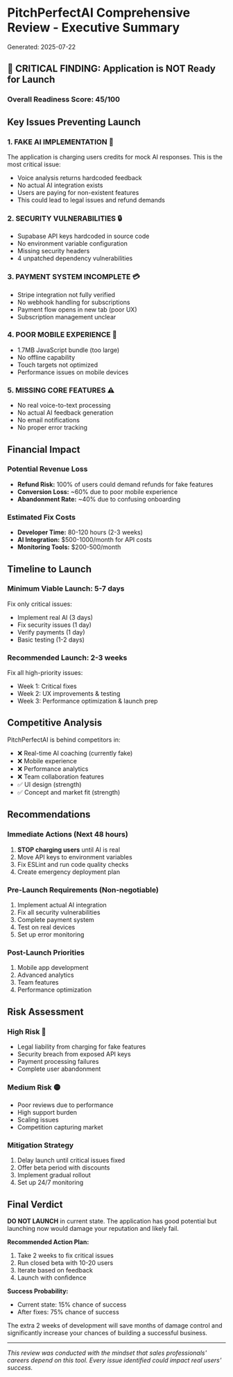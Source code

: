 # PitchPerfectAI Comprehensive Review - Executive Summary
Generated: 2025-07-22

## 🚨 CRITICAL FINDING: Application is NOT Ready for Launch

### Overall Readiness Score: 45/100

## Key Issues Preventing Launch

### 1. **FAKE AI IMPLEMENTATION** 🚨
The application is charging users credits for mock AI responses. This is the most critical issue:
- Voice analysis returns hardcoded feedback
- No actual AI integration exists
- Users are paying for non-existent features
- This could lead to legal issues and refund demands

### 2. **SECURITY VULNERABILITIES** 🔒
- Supabase API keys hardcoded in source code
- No environment variable configuration
- Missing security headers
- 4 unpatched dependency vulnerabilities

### 3. **PAYMENT SYSTEM INCOMPLETE** 💳
- Stripe integration not fully verified
- No webhook handling for subscriptions
- Payment flow opens in new tab (poor UX)
- Subscription management unclear

### 4. **POOR MOBILE EXPERIENCE** 📱
- 1.7MB JavaScript bundle (too large)
- No offline capability
- Touch targets not optimized
- Performance issues on mobile devices

### 5. **MISSING CORE FEATURES** ⚠️
- No real voice-to-text processing
- No actual AI feedback generation
- No email notifications
- No proper error tracking

## Financial Impact

### Potential Revenue Loss
- **Refund Risk:** 100% of users could demand refunds for fake features
- **Conversion Loss:** ~60% due to poor mobile experience
- **Abandonment Rate:** ~40% due to confusing onboarding

### Estimated Fix Costs
- **Developer Time:** 80-120 hours (2-3 weeks)
- **AI Integration:** $500-1000/month for API costs
- **Monitoring Tools:** $200-500/month

## Timeline to Launch

### Minimum Viable Launch: 5-7 days
Fix only critical issues:
- Implement real AI (3 days)
- Fix security issues (1 day)
- Verify payments (1 day)
- Basic testing (1-2 days)

### Recommended Launch: 2-3 weeks
Fix all high-priority issues:
- Week 1: Critical fixes
- Week 2: UX improvements & testing
- Week 3: Performance optimization & launch prep

## Competitive Analysis

PitchPerfectAI is behind competitors in:
- ❌ Real-time AI coaching (currently fake)
- ❌ Mobile experience
- ❌ Performance analytics
- ❌ Team collaboration features
- ✅ UI design (strength)
- ✅ Concept and market fit (strength)

## Recommendations

### Immediate Actions (Next 48 hours)
1. **STOP charging users** until AI is real
2. Move API keys to environment variables
3. Fix ESLint and run code quality checks
4. Create emergency deployment plan

### Pre-Launch Requirements (Non-negotiable)
1. Implement actual AI integration
2. Fix all security vulnerabilities
3. Complete payment system
4. Test on real devices
5. Set up error monitoring

### Post-Launch Priorities
1. Mobile app development
2. Advanced analytics
3. Team features
4. Performance optimization

## Risk Assessment

### High Risk 🔴
- Legal liability from charging for fake features
- Security breach from exposed API keys
- Payment processing failures
- Complete user abandonment

### Medium Risk 🟡
- Poor reviews due to performance
- High support burden
- Scaling issues
- Competition capturing market

### Mitigation Strategy
1. Delay launch until critical issues fixed
2. Offer beta period with discounts
3. Implement gradual rollout
4. Set up 24/7 monitoring

## Final Verdict

**DO NOT LAUNCH** in current state. The application has good potential but launching now would damage your reputation and likely fail.

**Recommended Action Plan:**
1. Take 2 weeks to fix critical issues
2. Run closed beta with 10-20 users
3. Iterate based on feedback
4. Launch with confidence

**Success Probability:**
- Current state: 15% chance of success
- After fixes: 75% chance of success

The extra 2 weeks of development will save months of damage control and significantly increase your chances of building a successful business.

---

*This review was conducted with the mindset that sales professionals' careers depend on this tool. Every issue identified could impact real users' success.*
